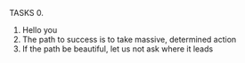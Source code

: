 TASKS
0. <o>
1. Hello you
2. The path to success is to take massive, determined action
3. If the path be beautiful, let us not ask where it leads

